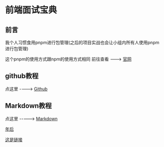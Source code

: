 # 前端面试宝典

## 前言

  我个人习惯食用pnpm进行包管理(之后的项目实战也会让小组内所有人使用pnpm进行包管理)

  这个pnpm的使用方式跟npm的使用方式相同
  前往查看  --->  [官网](https://pnpm.io/zh/)

## github教程

点这里 ----> [Github](./github.md)

## Markdown教程

点这里 -----> [Markdown](./Markdown.md)





[年后](http://www.baidu.com)

[这是链接](http://www.baidu.com)
















